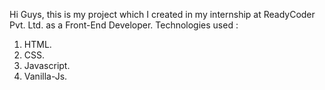 Hi Guys, this is my project which I created in my internship at ReadyCoder Pvt. Ltd. as a Front-End Developer.
Technologies used :
1. HTML.
2. CSS.
3. Javascript.
4. Vanilla-Js.
